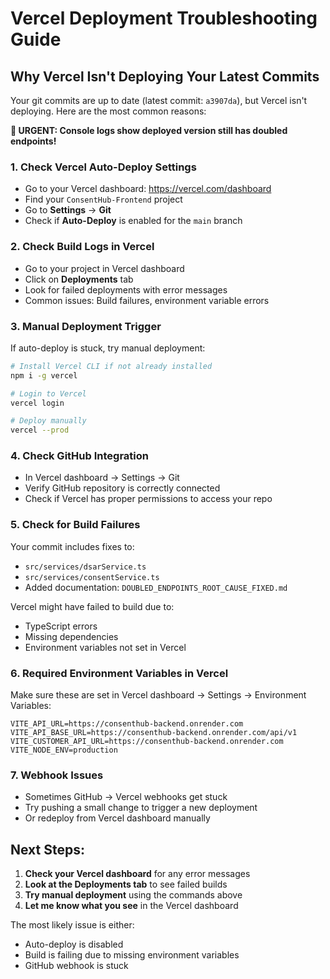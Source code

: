 # Vercel Deployment Troubleshooting Guide

## Why Vercel Isn't Deploying Your Latest Commits

Your git commits are up to date (latest commit: `a3907da`), but Vercel isn't deploying. Here are the most common reasons:

**🚨 URGENT: Console logs show deployed version still has doubled endpoints!**

### 1. Check Vercel Auto-Deploy Settings
- Go to your Vercel dashboard: https://vercel.com/dashboard
- Find your `ConsentHub-Frontend` project
- Go to **Settings** → **Git**
- Check if **Auto-Deploy** is enabled for the `main` branch

### 2. Check Build Logs in Vercel
- Go to your project in Vercel dashboard
- Click on **Deployments** tab
- Look for failed deployments with error messages
- Common issues: Build failures, environment variable errors

### 3. Manual Deployment Trigger
If auto-deploy is stuck, try manual deployment:
```bash
# Install Vercel CLI if not already installed
npm i -g vercel

# Login to Vercel
vercel login

# Deploy manually
vercel --prod
```

### 4. Check GitHub Integration
- In Vercel dashboard → Settings → Git
- Verify GitHub repository is correctly connected
- Check if Vercel has proper permissions to access your repo

### 5. Check for Build Failures
Your commit includes fixes to:
- `src/services/dsarService.ts` 
- `src/services/consentService.ts`
- Added documentation: `DOUBLED_ENDPOINTS_ROOT_CAUSE_FIXED.md`

Vercel might have failed to build due to:
- TypeScript errors
- Missing dependencies  
- Environment variables not set in Vercel

### 6. Required Environment Variables in Vercel
Make sure these are set in Vercel dashboard → Settings → Environment Variables:
```
VITE_API_URL=https://consenthub-backend.onrender.com
VITE_API_BASE_URL=https://consenthub-backend.onrender.com/api/v1
VITE_CUSTOMER_API_URL=https://consenthub-backend.onrender.com
VITE_NODE_ENV=production
```

### 7. Webhook Issues
- Sometimes GitHub → Vercel webhooks get stuck
- Try pushing a small change to trigger a new deployment
- Or redeploy from Vercel dashboard manually

## Next Steps:
1. **Check your Vercel dashboard** for any error messages
2. **Look at the Deployments tab** to see failed builds
3. **Try manual deployment** using the commands above
4. **Let me know what you see** in the Vercel dashboard

The most likely issue is either:
- Auto-deploy is disabled
- Build is failing due to missing environment variables
- GitHub webhook is stuck

